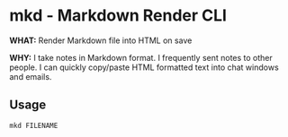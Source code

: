 # mkd - Markdown Render CLI

**WHAT:** Render Markdown file into HTML on save

**WHY:** I take notes in Markdown format. I frequently sent notes to other people. I can quickly copy/paste HTML formatted text into chat windows and emails.

## Usage

```bash
mkd FILENAME
```
